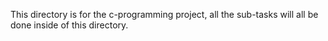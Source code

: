This directory is for the c-programming project, all the sub-tasks will all be done inside of this directory.

